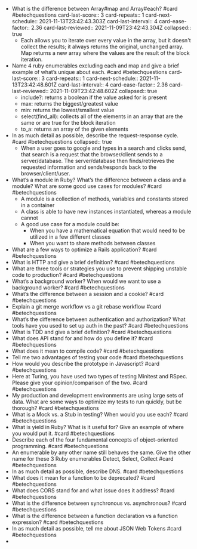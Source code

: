 - What is the difference between Array#map and Array#each? #card #betechquestions
  card-last-score:: 3
  card-repeats:: 1
  card-next-schedule:: 2021-11-13T23:42:43.303Z
  card-last-interval:: 4
  card-ease-factor:: 2.36
  card-last-reviewed:: 2021-11-09T23:42:43.304Z
  collapsed:: true
	- Each allows you to iterate over every value in the array, but it doesn't collect the results; it always returns the original, unchanged array.  Map returns a new array where the values are the result of the block iteration.
- Name 4 ruby enumerables excluding each and map and give a brief example of what’s unique about each. #card #betechquestions
  card-last-score:: 3
  card-repeats:: 1
  card-next-schedule:: 2021-11-13T23:42:48.601Z
  card-last-interval:: 4
  card-ease-factor:: 2.36
  card-last-reviewed:: 2021-11-09T23:42:48.602Z
  collapsed:: true
	- include?: returns a boolean if the value asked for is present
	- max: returns the biggest/greatest value
	- min: returns the lowest/smallest value
	- select(find_all): collects all of the elements in an array that are the same or are true for the block iteration
	- to_a: returns an array of the given elements
- In as much detail as possible, describe the request-response cycle. #card #betechquestions
  collapsed:: true
	- When a user goes to google and types in a search and clicks send, that search is a request that the browser/client sends to a server/database.  The server/database then finds/retrieves the requested information and sends/responds back to the browser/client/user.
- What’s a module in Ruby? What’s the difference between a class and a module? What are some good use cases for modules? #card #betechquestions
	- A module is a collection of methods, variables and constants stored in a container
	- A class is able to have new instances instantiated, whereas a module cannot
	- A good use case for a module could be:
		- When you have a mathematical equation that would need to be utilized in a few different classes
		- When you want to share methods between classes
- What are a few ways to optimize a Rails application? #card #betechquestions
- What is HTTP and give a brief definition? #card #betechquestions
- What are three tools or strategies you use to prevent shipping unstable code to production? #card #betechquestions
- What’s a background worker? When would we want to use a background worker? #card #betechquestions
- What’s the difference between a session and a cookie? #card #betechquestions
- Explain a git merge workflow vs a git rebase workflow #card #betechquestions
- What’s the difference between authentication and authorization? What tools have you used to set up auth in the past? #card #betechquestions
- What is TDD and give a brief definition? #card #betechquestions
- What does API stand for and how do you define it? #card #betechquestions
- What does it mean to compile code? #card #betechquestions
- Tell me two advantages of testing your code #card #betechquestions
- How would you describe the prototype in Javascript? #card #betechquestions
- Here at Turing, you have used two types of testing Minitest and RSpec. Please give your opinion/comparison of the two. #card #betechquestions
- My production and development environments are using large sets of data. What are some ways to optimize my tests to run quickly, but be thorough? #card #betechquestions
- What is a Mock vs. a Stub in testing? When would you use each? #card #betechquestions
- What is yield in Ruby? What is it useful for? Give an example of where you would put it. #card #betechquestions
- Describe each of the four fundamental concepts of object-oriented programming. #card #betechquestions
- An enumerable by any other name still behaves the same. Give the other name for these 3 Ruby enumerables Detect, Select, Collect #card #betechquestions
- In as much detail as possible, describe DNS. #card #betechquestions
- What does it mean for a function to be deprecated? #card #betechquestions
- What does CORS stand for and what issue does it address? #card #betechquestions
- What is the difference between synchronous vs. asynchronous? #card #betechquestions
- What is the difference between a function declaration vs a function expression? #card #betechquestions
- In as much detail as possible, tell me about JSON Web Tokens #card #betechquestions
-